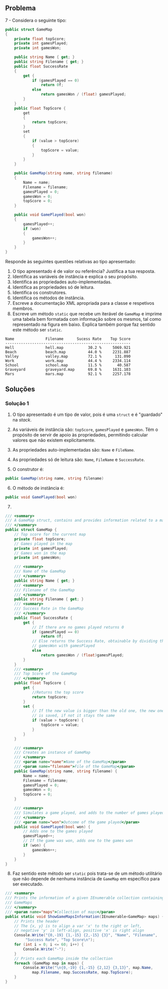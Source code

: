 ## Problema

7 - Considera o seguinte tipo:

```cs
public struct GameMap
{
    private float topScore;
    private int gamesPlayed;
    private int gamesWon;

    public string Name { get; }
    public string Filename { get; }
    public float SuccessRate
    {
        get {
            if (gamesPlayed == 0)
                return 0f;
            else
                return gamesWon / (float) gamesPlayed;
        }
    }
    public float TopScore {
        get
        {
            return topScore;
        }
        set
        {
            if (value > topScore)
            {
                topScore = value;
            }
        }
    }

    public GameMap(string name, string filename)
    {
        Name = name;
        Filename = filename;
        gamesPlayed = 0;
        gamesWon = 0;
        topScore = 0;
    }

    public void GamePlayed(bool won)
    {
        gamesPlayed++;
        if (won)
        {
            gamesWon++;
        }
    }
}
```

Responde às seguintes questões relativas ao tipo apresentado:

1.  O tipo apresentado é de valor ou referência? Justifica a tua resposta.
2.  Identifica as variáveis de instância e explica o seu propósito.
3.  Identifica as propriedades auto-implementadas.
4.  Identifica as propriedades só de leitura.
5.  Identifica os construtores.
6.  Identifica os métodos de instância.
7.  Escreve a documentação XML apropriada para a classe e respetivos membros.
8.  Escreve um método `static` que recebe um iterável de `GameMap` e imprime
    uma tabela bem formatada com informação sobre os mesmos, tal como
    representado na figura em baixo. Explica também porque faz sentido este
    método ser `static`.

```
Name              Filename      Sucess Rate    Top Score
--------------------------------------------------------
Hell              hell.map           30.2 %     5069.921
Beach             beach.map          44.0 %     2231.887
Valley            valley.map         72.1 %      131.090
Work              work.map           44.4 %     2334.114
School            school.map         11.5 %       40.587
Graveyard         graveyard.map      69.8 %     1631.103
Mars              mars.map           92.1 %     2257.178
```

## Soluções

### Solução 1

1. O tipo apresentado é um tipo de valor, pois é uma `struct` e é "guardado"
   na _stack_.

2. As variáveis de instância são: `topScore`, `gamesPlayed` e `gamesWon`. Têm
   o propósito de servir de apoio às propriedades, permitindo calcular valores
   que não existem explicitamente.

3. As propriedades auto-implementadas são: `Name` e `FileName`.

4. As propriedades só de leitura são: `Name`, `FileName` e `SuccessRate`.

5. O construtor é:

```cs
public GameMap(string name, string filename)
```

6. O método de instância é:

```cs
public void GamePlayed(bool won)
```

7. 

```cs
/// <summary>
/// A GameMap struct, contains and provides information related to a map
/// </summary>
public struct GameMap {
    // Top score for the current map
    private float topScore;
    // Games played in the map
    private int gamesPlayed;
    // Games won in the map 
    private int gamesWon;

    /// <summary>
    /// Name of the GameMap
    /// </summary>
    public string Name { get; }
    /// <summary>
    /// Filename of the GameMap
    /// </summary>
    public string Filename { get; }
    /// <summary>
    /// Success Rate in the GameMap
    /// </summary>
    public float SuccessRate {
        get {
            // If there are no games played returns 0
            if (gamesPlayed == 0)
                return 0f;
            // Else returns the Success Rate, obtainable by dividing the
            // gamesWon with gamesPlayed
            else
                return gamesWon / (float)gamesPlayed;
        }
    }
    /// <summary>
    /// Top Score of the GameMap
    /// </summary>
    public float TopScore {
        get {
            //Returns the top score
            return topScore;
        }
        set {
            // If the new value is bigger than the old one, the new one
            // is saved, if not it stays the same
            if (value > topScore) {
                topScore = value;
            }
        }
    }

    /// <summary>
    /// Creates an instance of GameMap
    /// </summary>
    /// <param name="name">Name of the GameMap</param>
    /// <param name="filename">File of the GameMap</param>
    public GameMap(string name, string filename) {
        Name = name;
        Filename = filename;
        gamesPlayed = 0;
        gamesWon = 0;
        topScore = 0;
    }

    /// <summary>
    /// Simulates a game played, and adds to the number of games played
    /// </summary>
    /// <param name="won">Outcome of the game played</param>
    public void GamePlayed(bool won) {
        // Adds one to the games played
        gamesPlayed++;
        // If the game was won, adds one to the games won
        if (won) {
            gamesWon++;
        }
    }
}
```

8. Faz sentido este método ser `static` pois trata-se de um método utilitário
   que não depende de nenhuma instância de `GameMap` em específico para ser
   executado.

```cs
/// <summary>
/// Prints the information of a given IEnumerable collection containing
/// GameMaps
/// </summary>
/// <param name="maps">Collection of maps</param>
public static void ShowGameMapsInformation(IEnumerable<GameMap> maps) {
    // Prints the header
    // The {x, y} is to align a var 'x' to the right or left,
    // negative 'y' is left-align, positive 'x' is right align
    Console.Write("{0,-19} {1,-15} {2,-15} {3}", "Name", "Filename",
         "Success Rate", "Top Score\n");
    for (int i = 0; i <= 60; i++) {
        Console.Write("-");
    }
    // Prints each GameMap inside the collection
    foreach (GameMap map in maps) {
        Console.Write("\n{0,-19} {1,-15} {2,12} {3,13}", map.Name,
            map.Filename, map.SuccessRate, map.TopScore);
    }
}
```